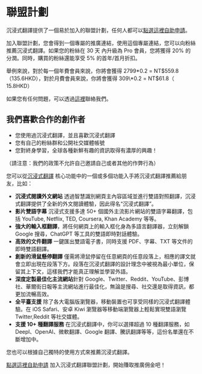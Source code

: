 # 聯盟計劃

沉浸式翻譯提供了一個易於加入的聯盟計劃，任何人都可以[點選這裡自助申請](https://immersive-translate.getrewardful.com)。

加入聯盟計劃，您會得到一個專屬的推廣連結，使用這個專屬連結，您可以向粉絲推薦沉浸式翻譯。如果您的粉絲在 30 天 內升級為 Pro 會員，您將獲得 20% 的分潤。同時，購買的粉絲還能享受 5% 的首年/首月折扣。

舉例來說，對於每一個年費會員來說，你將會獲得 2799\*0.2 = NT$559.8（135.6HKD），對於月費會員來說，你將會獲得 309\*0.2 = NT$61.8（ 15.8HKD）

如果您有任何問題，可以透過[這裡](https://letterbird.co/immersivetranslate)聯絡我們。

## 我們喜歡合作的創作者

- 您使用過沉浸式翻譯，並且喜歡沉浸式翻譯
- 您有自己的粉絲群和公開社交媒體帳號
- 您對終身學習，全球各種新鮮有趣的資訊取得有濃厚的興趣！

（請注意：我們的政策不允許自己邀請自己或者其他的作弊行為）

您可以從[沉浸式翻譯](https://immersivetranslate.com/) 核心功能中的一個或多個功能入手將沉浸式翻譯推薦給朋友，比如：

- **沉浸式閱讀外文網站** 透過智慧識別網頁主內容區域並進行雙語對照翻譯，沉浸式翻譯提供了全新的外文閱讀體驗，因此得名“沉浸式翻譯”。
- **影片雙語字幕** 沉浸式支援多達 50+ 個國外主流影片網站的雙語字幕翻譯，包括 YouTube, Netflix, TED, Coursera, Khan Academy 等等。
- **強大的輸入框翻譯**，將任何網頁上的輸入框化身為多語言翻譯器，立刻解鎖 Google 搜尋，ChatGPT 等工具的雙語即時對話體驗。
- **高效的文件翻譯** 一鍵匯出雙語電子書，同時支援 PDF、字幕、TXT 等文件的即時雙語翻譯。
- **創新的滑鼠懸停翻譯** 僅需將滑鼠停留在任意網頁的任意段落上，相應的譯文就會立即出現在段落下方。段落在沉浸式翻譯的設計理念中被視為最小單位，保留其上下文，這樣我們才能真正理解並學習外語。
- **深度定製最佳化主流網站**針對 Google、Twitter、Reddit、YouTube、彭博社、華爾街日報等主流網站進行最佳化，無論是搜尋、社交還是取得資訊，都更加流暢高效。
- **全平臺支援** 除了各大電腦版瀏覽器，移動裝置也可享受同樣的沉浸式翻譯體驗。在 iOS Safari、安卓 Kiwi 瀏覽器等移動端瀏覽器上輕鬆實現雙語瀏覽 Twitter,Reddit 等社交媒體。
- **支援 10+ 種翻譯服務** 在沉浸式翻譯中，你可以選擇超過 10 種翻譯服務，如 Deepl、OpenAI、微軟翻譯、Google 翻譯、騰訊翻譯等等，這份名單還在不斷增加中。

您也可以根據自己獨特的使用方式來推薦沉浸式翻譯。

[點選這裡自助申請](https://immersive-translate.getrewardful.com) 加入沉浸式翻譯聯盟計劃，開始賺取推廣佣金吧！
